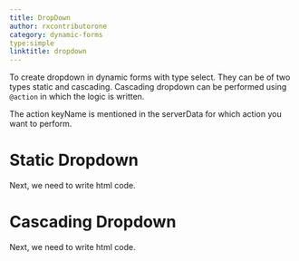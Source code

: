 ```yaml
---
title: DropDown
author: rxcontributorone
category: dynamic-forms
type:simple
linktitle: dropdown
---
```


To create dropdown in dynamic forms with type select. They can be of two types static and cascading.
Cascading dropdown can be performed using `@action` in which the logic is written.

The action keyName is mentioned in the serverData for which action you want to perform.

# Static Dropdown
<div component="app-code" key="DropDown-static-component"></div> 
Next, we need to write html code.
<div component="app-code" key="DropDown-static-html"></div> 
<div component="app-example-runner" ref-component="app-dropdown-static"></div>

# Cascading Dropdown
<div component="app-code" key="DropDown-cascading-component"></div> 
Next, we need to write html code.
<div component="app-code" key="DropDown-cascading-html"></div> 
<div component="app-example-runner" ref-component="app-dropdown-cascading"></div>
